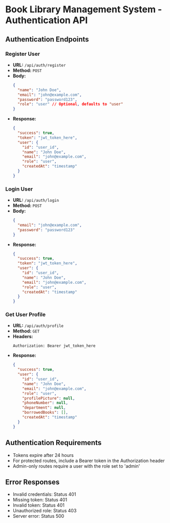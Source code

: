 # Book Library Management System - Authentication API

## Authentication Endpoints

### Register User

- **URL:** `/api/auth/register`
- **Method:** `POST`
- **Body:**
  ```json
  {
    "name": "John Doe",
    "email": "john@example.com",
    "password": "password123",
    "role": "user" // Optional, defaults to "user"
  }
  ```
- **Response:**
  ```json
  {
    "success": true,
    "token": "jwt_token_here",
    "user": {
      "id": "user_id",
      "name": "John Doe",
      "email": "john@example.com",
      "role": "user",
      "createdAt": "timestamp"
    }
  }
  ```

### Login User

- **URL:** `/api/auth/login`
- **Method:** `POST`
- **Body:**
  ```json
  {
    "email": "john@example.com",
    "password": "password123"
  }
  ```
- **Response:**
  ```json
  {
    "success": true,
    "token": "jwt_token_here",
    "user": {
      "id": "user_id",
      "name": "John Doe",
      "email": "john@example.com",
      "role": "user",
      "createdAt": "timestamp"
    }
  }
  ```

### Get User Profile

- **URL:** `/api/auth/profile`
- **Method:** `GET`
- **Headers:**
  ```
  Authorization: Bearer jwt_token_here
  ```
- **Response:**
  ```json
  {
    "success": true,
    "user": {
      "id": "user_id",
      "name": "John Doe",
      "email": "john@example.com",
      "role": "user",
      "profilePicture": null,
      "phoneNumber": null,
      "department": null,
      "borrowedBooks": [],
      "createdAt": "timestamp"
    }
  }
  ```

## Authentication Requirements

- Tokens expire after 24 hours
- For protected routes, include a Bearer token in the Authorization header
- Admin-only routes require a user with the role set to 'admin'

## Error Responses

- Invalid credentials: Status 401
- Missing token: Status 401
- Invalid token: Status 401
- Unauthorized role: Status 403
- Server error: Status 500
